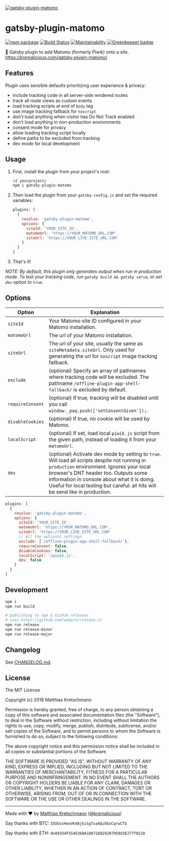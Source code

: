 [![gatsby-plugin-matomo](https://raw.githubusercontent.com/kremalicious/gatsby-plugin-matomo/master/gatsby-plugin-matomo.png)](https://kremalicious.com/gatsby-plugin-matomo/)

# gatsby-plugin-matomo

[![npm package](https://img.shields.io/npm/v/gatsby-plugin-matomo.svg)](https://www.npmjs.com/package/gatsby-plugin-matomo)
[![Build Status](https://travis-ci.com/kremalicious/gatsby-plugin-matomo.svg?branch=master)](https://travis-ci.com/kremalicious/gatsby-plugin-matomo)
[![Maintainability](https://api.codeclimate.com/v1/badges/067339a02f2058f5ba01/maintainability)](https://codeclimate.com/github/kremalicious/gatsby-plugin-matomo/maintainability)
[![Greenkeeper badge](https://badges.greenkeeper.io/kremalicious/gatsby-plugin-matomo.svg)](https://greenkeeper.io/)

🥂 Gatsby plugin to add Matomo (formerly Piwik) onto a site. https://kremalicious.com/gatsby-plugin-matomo/

## Features

Plugin uses sensible defaults prioritizing user experience & privacy:

- include tracking code in all server-side rendered routes
- track all route views as custom events
- load tracking scripts at end of `body` tag
- use image tracking fallback for `noscript`
- don't load anything when visitor has Do Not Track enabled
- don't load anything in non-production environments
- consent mode for privacy
- allow loading tracking script locally
- define paths to be excluded from tracking
- dev mode for local development

## Usage

1. First, install the plugin from your project's root:

    ```bash
    cd yourproject/
    npm i gatsby-plugin-matomo
    ```

2. Then load the plugin from your `gatsby-config.js` and set the required variables:

    ```js
    plugins: [
      {
        resolve: 'gatsby-plugin-matomo',
        options: {
          siteId: 'YOUR_SITE_ID',
          matomoUrl: 'https://YOUR_MATOMO_URL.COM',
          siteUrl: 'https://YOUR_LIVE_SITE_URL.COM'
        }
      }
    ]
    ```

3. That's it!

_NOTE: By default, this plugin only generates output when run in production mode. To test your tracking code, run `gatsby build && gatsby serve`, or set `dev` option to `true`_.

## Options

Option           | Explanation
-----------------|---------
`siteId`         | Your Matomo site ID configured in your Matomo installation.
`matomoUrl`      | The url of your Matomo installation.
`siteUrl`        | The url of your site, usually the same as `siteMetadata.siteUrl`. Only used for generating the url for `noscript` image tracking fallback.
`exclude`        | (optional) Specify an array of pathnames where tracking code will be excluded. The pathname `/offline-plugin-app-shell-fallback/` is excluded by default.
`requireConsent` | (optional) If true, tracking will be disabled until you call `window._paq.push(['setConsentGiven']);`.
`disableCookies` | (optional) If true, no cookie will be used by Matomo.
`localScript`    | (optional) If set, load local `piwik.js` script from the given path, instead of loading it from your `matomoUrl`.
`dev`            | (optional) Activate dev mode by setting to `true`. Will load all scripts despite not running in `production` environment. Ignores your local browser's DNT header too. Outputs some information in console about what it is doing. Useful for local testing but careful: all hits will be send like in production.

```js
plugins: [
  {
    resolve: 'gatsby-plugin-matomo',
    options: {
      siteId: 'YOUR_SITE_ID',
      matomoUrl: 'https://YOUR_MATOMO_URL.COM',
      siteUrl: 'https://YOUR_LIVE_SITE_URL.COM'
      // All the optional settings
      exclude: ['/offline-plugin-app-shell-fallback/'],
      requireConsent: false,
      disableCookies: false,
      localScript: '/piwik.js',
      dev: false
    }
  }
]
```

## Development

```bash
npm i
npm run build

# publishing to npm & GitHub releases
# uses https://github.com/webpro/release-it
npm run release
npm run release-minor
npm run release-major
```

## Changelog

See [CHANGELOG.md](CHANGELOG.md).

## License

The MIT License

Copyright (c) 2018 Matthias Kretschmann

Permission is hereby granted, free of charge, to any person obtaining a copy of this software and associated documentation files (the "Software"), to deal in the Software without restriction, including without limitation the rights to use, copy, modify, merge, publish, distribute, sublicense, and/or sell copies of the Software, and to permit persons to whom the Software is furnished to do so, subject to the following conditions:

The above copyright notice and this permission notice shall be included in all copies or substantial portions of the Software.

THE SOFTWARE IS PROVIDED "AS IS", WITHOUT WARRANTY OF ANY KIND, EXPRESS OR IMPLIED, INCLUDING BUT NOT LIMITED TO THE WARRANTIES OF MERCHANTABILITY, FITNESS FOR A PARTICULAR PURPOSE AND NONINFRINGEMENT. IN NO EVENT SHALL THE AUTHORS OR COPYRIGHT HOLDERS BE LIABLE FOR ANY CLAIM, DAMAGES OR OTHER LIABILITY, WHETHER IN AN ACTION OF CONTRACT, TORT OR OTHERWISE, ARISING FROM, OUT OF OR IN CONNECTION WITH THE SOFTWARE OR THE USE OR OTHER DEALINGS IN THE SOFTWARE.

---

Made with ♥ by [Matthias Kretschmann](https://matthiaskretschmann.com) ([@kremalicious](https://github.com/kremalicious))

Say thanks with BTC:
`35UUssHexVK48jbiSgTxa4QihEoCqrwCTG`

Say thanks with ETH:
`0x04354F554536DA108726829207958d3E277f0210`

